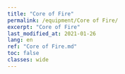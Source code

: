 ```yaml
---
title: "Core of Fire"
permalink: /equipment/Core of Fire/
excerpt: "Core of Fire"
last_modified_at: 2021-01-26
lang: en
ref: "Core of Fire.md"
toc: false
classes: wide
---
```


